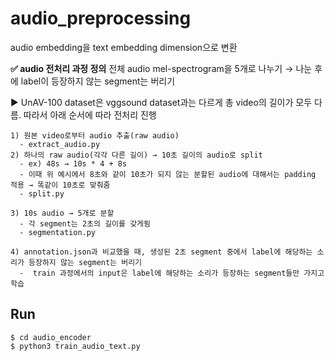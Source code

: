 # audio_preprocessing
audio embedding을 text embedding dimension으로 변환


**✅ audio 전처리 과정 정의**
전체 audio mel-spectrogram을 5개로 나누기 → 나눈 후에 label이 등장하지 않는 segment는 버리기
  
▶️ UnAV-100 dataset은 vggsound dataset과는 다르게 총 video의 길이가 모두 다름. 따라서 아래 순서에 따라 전처리 진행  

    1) 원본 video로부터 audio 추출(raw audio)
      - extract_audio.py
    2) 하나의 raw audio(각각 다른 길이) → 10초 길이의 audio로 split
      - ex) 48s → 10s * 4 + 8s
      - 이때 위 예시에서 8초와 같이 10초가 되지 않는 분할된 audio에 대해서는 padding 적용 → 똑같이 10초로 맞춰줌
      - split.py
      
    3) 10s audio → 5개로 분할
      - 각 segment는 2초의 길이를 갖게됨  
      - segmentation.py
  
    4) annotation.json과 비교했을 때, 생성된 2초 segment 중에서 label에 해당하는 소리가 등장하지 않는 segment는 버리기
      -  train 과정에서의 input은 label에 해당하는 소리가 등장하는 segment들만 가지고 학습


## Run
```
$ cd audio_encoder
$ python3 train_audio_text.py
```
